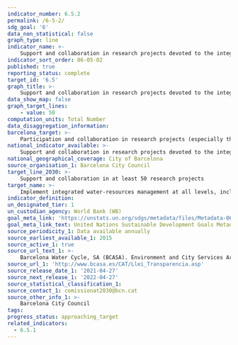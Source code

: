 ```yaml
---
indicator_number: 6.5.2
permalink: /6-5-2/
sdg_goal: '6'
data_non_statistical: false
graph_type: line
indicator_name: >-
    Support and collaboration in research projects devoted to the integrated management of water resources
indicator_sort_order: 06-05-02
published: true
reporting_status: complete
target_id: '6.5'
graph_title: >-
    Support and collaboration in research projects devoted to the integrated management of water resources
data_show_map: false
graph_target_lines:
    - value: 50 
computation_units: Total Number
data_disaggregation_information: 
barcelona_target: >-
    Participation and collaboration in research projects (especially those endowed with EU, national, regional, metropolitan or municipal funding) devoted to the integrated management of water resources
national_indicator_available: >-
    Support and collaboration in research projects devoted to the integrated management of water resources
national_geographical_coverage: City of Barcelona
source_organisation_1: Barcelona City Council
target_line_2030: >-
    Support and collaboration in at least 50 research projects
target_name: >-
    Implement integrated water-resources management at all levels, including cross-border cooperation, in any way that is appropriate
indicator_definition:
un_designated_tier: 1
un_custodian_agency: World Bank (WB)
goal_meta_link: 'https://unstats.un.org/sdgs/metadata/files/Metadata-06-05-02.pdf'
goal_meta_link_text: United Nations Sustainable Development Goals Metadata (pdf 894kB)
source_periodicity_1: Data available annually
source_earliest_available_1: 2015
source_active_1: true
source_url_text_1: >-
    Barcelona Water Cycle, SA (BCASA). Environment and City Services Area
source_url_1: 'http://www.bcasa.es/CAT/Llei_Transparencia.asp' 
source_release_date_1: '2021-04-27'
source_next_release_1: '2022-04-27'
source_statistical_classification_1: 
source_contact_1: comissionat2030@bcn.cat
source_other_info_1: >-
    Barcelona City Council
tags:
progress_status: approaching_target
related_indicators:
  - 6.5.1
---
```


